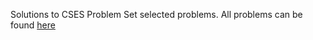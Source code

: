 Solutions to CSES Problem Set selected problems. All problems can be found [here]([url](https://cses.fi/problemset/list/)https://cses.fi/problemset/list/)
